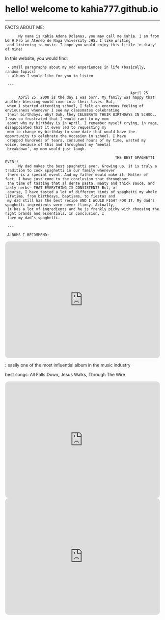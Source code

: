 # hello! welcome to kahia777.github.io
---

FACTS ABOUT ME:
          
          My name is Kahia Adona Dolanas, you may call me Kahia. I am from LG 9 Pro in Ateneo de Naga University JHS. I like writing
     and listening to music. I hope you would enjoy this little 'e-diary' of mine!
     
In this website, you would find:
     
     - small paragraphs about my odd experiences in life (basically, random topics)
     - albums I would like for you to listen
     
     ---

                                                             April 25
          April 25, 2008 is the day I was born. My family was happy that another blessing would come into their lives. But,
     when I started attending school, I felt an enormous feeling of enviousness whenever I see my classmates celebrating
     their birthdays. Why? Duh, they CELEBRATE THEIR BIRTHDAYS IN SCHOOL. I was so frustrated that I would rant to my mom
     about why my birthday is in April. I remember myself crying, in rage, disappointed that it even led to requesting my 
     mom to change my birthday to some date that would have the opportunity to celebrate the occasion in school. I have 
     dropped hundreds of tears, consumed hours of my time, wasted my voice, because of this and throughout my ‘mental 
     breakdown’, my mom would just laugh. 
     
                                                      THE BEST SPAGHETTI EVER!! 
          My dad makes the best spaghetti ever. Growing up, it is truly a tradition to cook spaghetti in our family whenever 
     there is a special event. And my father would make it. Matter of fact, I have just come to the conclusion that throughout 
     the time of tasting that al dente pasta, meaty and thick sauce, and tasty herbs— THAT EVERYTHING IS CONSISTENT! But, of 
     course, I have tasted a lot of different kinds of spaghetti my whole lifetime, from birthdays, baptisms, to fiestas and 
     my dad still has the best recipe AND I WOULD FIGHT FOR IT. My dad's spaghetti ingredients were never flimsy. Actually, 
     it has a lot of ingredients and he is frankly picky with choosing the right brands and essentials. In conclusion, I 
     love my dad’s spaghetti.  
     
     ---
     
     ALBUMS I RECOMMEND:
     
<iframe style="border-radius:12px" src="https://open.spotify.com/embed/album/4Uv86qWpGTxf7fU7lG5X6F?utm_source=generator" width="100%" height="380" frameBorder="0" allowfullscreen="" allow="autoplay; clipboard-write; encrypted-media; fullscreen; picture-in-picture" loading="lazy"></iframe>

: easily one of the most influential album in the music industry

best songs: All Falls Down, Jesus Walks, Through The Wire
     
 <iframe style="border-radius:12px" src="https://open.spotify.com/embed/album/5ll74bqtkcXlKE7wwkMq4g?utm_source=generator&theme=0" width="100%" height="380" frameBorder="0" allowfullscreen="" allow="autoplay; clipboard-write; encrypted-media; fullscreen; picture-in-picture" loading="lazy"></iframe>
 
 <iframe style="border-radius:12px" src="https://open.spotify.com/embed/album/4SZko61aMnmgvNhfhgTuD3?utm_source=generator" width="100%" height="380" frameBorder="0" allowfullscreen="" allow="autoplay; clipboard-write; encrypted-media; fullscreen; picture-in-picture" loading="lazy"></iframe>
     

   
